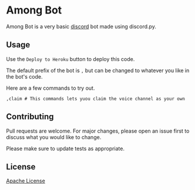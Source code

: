 # Among Bot

Among Bot is a very basic [discord](https://dicord.com) bot made using discord.py.

## Usage

Use the `Deploy to Heroku` button to deploy this code.

The default prefix of the bot is `,` but can be changed to whatever you like in the bot's code.

Here are a few commands to try out.
```
,claim # This commands lets yuou claim the voice channel as your own 
```

## Contributing
Pull requests are welcome. For major changes, please open an issue first to discuss what you would like to change.

Please make sure to update tests as appropriate.

## License
[Apache License](https://apache.org/licences)